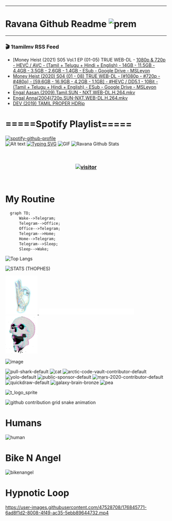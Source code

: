 ***
# Ravana Github Readme <img width="30" alt="prem" src="https://user-images.githubusercontent.com/47528708/184485159-eb187755-3860-4024-84e0-36e3194f9dac.gif">
***

### 🎬 1tamilmv RSS Feed

<!-- BLOG-POST-LIST:START -->
- [Money Heist &lpar;2021&rpar; S05 Vol.1 EP &lpar;01-05&rpar; TRUE WEB-DL - [1080p &amp; 720p - HEVC / AVC - &lpar;Tamil + Telugu + Hindi + English&rpar; - 14GB - 11.5GB - 4.4GB - 3.5GB - 2.6GB - 1.4GB - ESub - Google Drive - MSLeyon](https://www.1tamilmv.team/index.php?/forums/topic/167597-money-heist-2021-s05-vol1-ep-01-05-true-web-dl-1080p-720p-hevc-avc-tamil-telugu-hindi-english-14gb-115gb-44gb-35gb-26gb-14gb-esub-google-drive-msleyon/&do=findComment&comment=333777)
- [Money Heist &lpar;2020&rpar; S04 &lpar;01 - 08&rpar; TRUE WEB-DL - [#1080p - #720p - #480p] - [59.6GB - 16.9GB - 4.2GB - 1.1GB] - #HEVC / DD5.1 - 10Bit - &lpar;Tamil + Telugu + Hindi + English&rpar; - ESub - Google Drive - MSLeyon](https://www.1tamilmv.team/index.php?/forums/topic/167596-money-heist-2020-s04-01-08-true-web-dl-1080p-720p-480p-596gb-169gb-42gb-11gb-hevc-dd51-10bit-tamil-telugu-hindi-english-esub-google-drive-msleyon/&do=findComment&comment=333776)
- [Engal Aasan.&lpar;2009&rpar;.Tamil.SUN - NXT.WEB-DL.H.264.mkv](https://www.1tamilmv.team/index.php?/forums/topic/167595-engal-aasan2009tamilsun-nxtweb-dlh264mkv/&do=findComment&comment=333775)
- [Engal Anna&lpar;2004&rpar;720p.SUN-NXT.WEB-DL.H.264.mkv](https://www.1tamilmv.team/index.php?/forums/topic/167594-engal-anna2004720psun-nxtweb-dlh264mkv/&do=findComment&comment=333774)
- [DEV &lpar;2019&rpar; TAMIL PROPER HDRip](https://www.1tamilmv.team/index.php?/forums/topic/167593-dev-2019-tamil-proper-hdrip/&do=findComment&comment=333773)
<!-- BLOG-POST-LIST:END -->

# =====Spotify Playlist=====
[![spotify-github-profile](https://spotify-github-profile.vercel.app/api/view?uid=31rfzgmuvvewegdlxvlev4ynz4vu&cover_image=true&theme=default&bar_color=53b14f&bar_color_cover=true)](https://ravana69.github.io/rss)
</br>
![Alt text](https://spotify-recently-played-readme.vercel.app/api?user=31rfzgmuvvewegdlxvlev4ynz4vu)
[![Typing SVG](https://readme-typing-svg.herokuapp.com?color=%2336BCF7&center=true&vCenter=true&multiline=true&height=81&lines=I+AM+RAVANA;CONTACT+ME+ON+TELEGRAM%3A+%40R4V4N4)](https://git.io/typing-svg)
<img align="centre" height="400px" width="490px" alt="GIF" src="https://github.com/ravana69/ravana69/blob/master/rvm.gif" />
![Ravana Github Stats](https://github-readme-stats.vercel.app/api?username=ravana69&&show_icons=true&theme=radical)

<br />
<h3 align="center"> <a href="https://t.me/r4v4n4"><img src="https://profile-counter.glitch.me/ravana69/count.svg" alt="visitor" width="600"></a> </h3>
</br>

<H1>My Routine</H1>

```mermaid
  graph TD;
      Wake-->Telegram;
      Telegram-->Office;
      Office-->Telegram;
      Telegram-->Home;
      Home-->Telegram;
      Telegram-->Sleep;
      Sleep-->Wake;
```
![Top Langs](https://github-readme-stats.vercel.app/api/top-langs/?username=ravana69&&show_icons=true&theme=radical)

![STATS (THOPHES)](https://github-profile-trophy.vercel.app/?username=ravana69&theme=gruvbox&margin-w=10&margin-h=15&column=8)
<br />
<p align="left">
    <a href="#">
        <img width="20%" src="./assets/images/hand.gif" alt="" />
    </a>
    <a href="#">
        <img width="59%" src="./assets/images/spacer.png" alt="" >
    </a>
    <a href="#">
        <img width="20%" src="./assets/images/skull.gif" alt="" />
    </a>
</p>


![image](https://user-images.githubusercontent.com/47528708/175298537-0623dc00-7b1a-4ec1-b5b1-71768763a234.png)

<img width="148" alt="pull-shark-default" src="https://user-images.githubusercontent.com/47528708/176419715-70981865-4dc6-489a-8a1a-06842db67b15.gif"> <img width="148" alt="cat" src="https://user-images.githubusercontent.com/47528708/179149594-60701d0e-e626-415f-9958-80736351eadd.gif"> <img width="148" alt="arctic-code-vault-contributor-default" src="https://user-images.githubusercontent.com/47528708/175267501-e1fbbb8f-c2b2-4882-b865-2ac4debef26c.png"> <img width="148" alt="yolo-default" src="https://user-images.githubusercontent.com/47528708/175267654-281a1880-1129-4b7b-bf2f-de5dd2bc5afa.png"> <img width="148" alt="public-sponsor-default" src="https://user-images.githubusercontent.com/47528708/175268448-2e78cc75-fb25-4d76-bd22-7df520446b45.png"> <img width="148" alt="mars-2020-contributor-default" src="https://user-images.githubusercontent.com/47528708/175268475-de6d987a-3be9-4353-86a5-23b422559355.png"> <img width="148" alt="quickdraw-default" src="https://user-images.githubusercontent.com/47528708/179148665-33e7c2c8-5d95-413e-8b25-6862820a5fe7.png"> <img width="148" alt="galaxy-brain-bronze" src="https://user-images.githubusercontent.com/47528708/176419717-e2fdca8b-0fdc-47dd-9511-a7ff52178a33.gif"> <img width="148" alt="pea" src="https://user-images.githubusercontent.com/47528708/179149608-800ce6e1-7d24-4bfe-8e84-5628e6d5497d.gif">

![t_logo_sprite](https://user-images.githubusercontent.com/47528708/175293007-21ff1792-1fca-4be3-bcae-12fdc3aa414f.svg)

![github contribution grid snake animation](https://raw.githubusercontent.com/ravana69/ravana69/output/github-contribution-grid-snake-dark.svg#gh-dark-mode-only)

# Humans
<img width="170" alt="human" src="https://user-images.githubusercontent.com/47528708/176413829-c142d478-1c96-4c3c-a2a4-2dd35374c335.gif">

# Bike N Angel
<img width="170" alt="bikenangel" src="https://user-images.githubusercontent.com/47528708/176616968-3a44f91e-8016-477c-9bb5-c4689a1adbee.gif">

# Hypnotic Loop

https://user-images.githubusercontent.com/47528708/176845771-6ad8f1d2-8008-4f49-ac35-5ebb89644732.mp4

